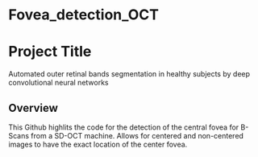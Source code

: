# Fovea_detection_OCT

# Project Title
Automated outer retinal bands segmentation in healthy subjects by deep convolutional neural networks

## Overview
This Github highlits the code for the detection of the central fovea for B-Scans from a SD-OCT machine.
Allows for centered and non-centered images to have the exact location of the center fovea.





